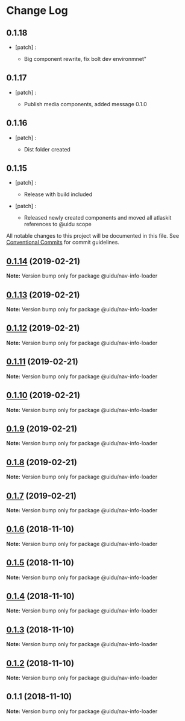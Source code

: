 # Change Log

## 0.1.18
- [patch] :

  - Big component rewrite, fix bolt dev environmnet"

## 0.1.17
- [patch] :

  - Publish media components, added message 0.1.0

## 0.1.16
- [patch] :

  - Dist folder created

## 0.1.15
- [patch] :

  - Release with build included
- [patch] :

  - Released newly created components and moved all atlaskit references to @uidu scope

All notable changes to this project will be documented in this file.
See [Conventional Commits](https://conventionalcommits.org) for commit guidelines.

## [0.1.14](https://github.com/uidu-org/guidu/compare/@uidu/nav-info-loader@0.1.13...@uidu/nav-info-loader@0.1.14) (2019-02-21)

**Note:** Version bump only for package @uidu/nav-info-loader





## [0.1.13](https://github.com/uidu-org/guidu/compare/@uidu/nav-info-loader@0.1.12...@uidu/nav-info-loader@0.1.13) (2019-02-21)

**Note:** Version bump only for package @uidu/nav-info-loader





## [0.1.12](https://github.com/uidu-org/guidu/compare/@uidu/nav-info-loader@0.1.11...@uidu/nav-info-loader@0.1.12) (2019-02-21)

**Note:** Version bump only for package @uidu/nav-info-loader





## [0.1.11](https://github.com/uidu-org/guidu/compare/@uidu/nav-info-loader@0.1.10...@uidu/nav-info-loader@0.1.11) (2019-02-21)

**Note:** Version bump only for package @uidu/nav-info-loader





## [0.1.10](https://github.com/uidu-org/guidu/compare/@uidu/nav-info-loader@0.1.9...@uidu/nav-info-loader@0.1.10) (2019-02-21)

**Note:** Version bump only for package @uidu/nav-info-loader





## [0.1.9](https://github.com/uidu-org/guidu/compare/@uidu/nav-info-loader@0.1.8...@uidu/nav-info-loader@0.1.9) (2019-02-21)

**Note:** Version bump only for package @uidu/nav-info-loader





## [0.1.8](https://github.com/uidu-org/guidu/compare/@uidu/nav-info-loader@0.1.7...@uidu/nav-info-loader@0.1.8) (2019-02-21)

**Note:** Version bump only for package @uidu/nav-info-loader





## [0.1.7](https://github.com/uidu-org/guidu/compare/@uidu/nav-info-loader@0.1.6...@uidu/nav-info-loader@0.1.7) (2019-02-21)

**Note:** Version bump only for package @uidu/nav-info-loader





## [0.1.6](https://github.com/uidu-org/guidu/compare/@uidu/nav-info-loader@0.1.5...@uidu/nav-info-loader@0.1.6) (2018-11-10)

**Note:** Version bump only for package @uidu/nav-info-loader





## [0.1.5](https://github.com/uidu-org/guidu/compare/@uidu/nav-info-loader@0.1.4...@uidu/nav-info-loader@0.1.5) (2018-11-10)

**Note:** Version bump only for package @uidu/nav-info-loader





## [0.1.4](https://github.com/uidu-org/guidu/compare/@uidu/nav-info-loader@0.1.3...@uidu/nav-info-loader@0.1.4) (2018-11-10)

**Note:** Version bump only for package @uidu/nav-info-loader





## [0.1.3](https://github.com/uidu-org/guidu/compare/@uidu/nav-info-loader@0.1.2...@uidu/nav-info-loader@0.1.3) (2018-11-10)

**Note:** Version bump only for package @uidu/nav-info-loader





## [0.1.2](https://github.com/uidu-org/guidu/compare/@uidu/nav-info-loader@0.1.1...@uidu/nav-info-loader@0.1.2) (2018-11-10)

**Note:** Version bump only for package @uidu/nav-info-loader





## 0.1.1 (2018-11-10)

**Note:** Version bump only for package @uidu/nav-info-loader
